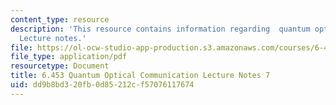 ```yaml
---
content_type: resource
description: 'This resource contains information regarding  quantum optical communication:
  Lecture notes.'
file: https://ol-ocw-studio-app-production.s3.amazonaws.com/courses/6-453-quantum-optical-communication-fall-2016/dd9b8bd320fb0d85212cf57076117674_MIT6_453F16_Lect7.pdf
file_type: application/pdf
resourcetype: Document
title: 6.453 Quantum Optical Communication Lecture Notes 7
uid: dd9b8bd3-20fb-0d85-212c-f57076117674
---
```

